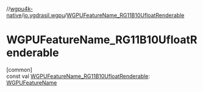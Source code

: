 //[wgpu4k-native](../../index.md)/[io.ygdrasil.wgpu](index.md)/[WGPUFeatureName_RG11B10UfloatRenderable](-w-g-p-u-feature-name_-r-g11-b10-ufloat-renderable.md)

# WGPUFeatureName_RG11B10UfloatRenderable

[common]\
const val [WGPUFeatureName_RG11B10UfloatRenderable](-w-g-p-u-feature-name_-r-g11-b10-ufloat-renderable.md): [WGPUFeatureName](-w-g-p-u-feature-name/index.md)